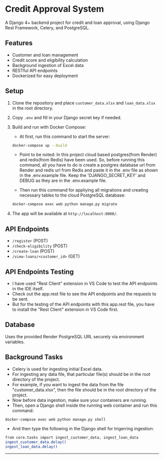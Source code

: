 # Credit Approval System

A Django 4+ backend project for credit and loan approval, using Django Rest Framework, Celery, and PostgreSQL.

## Features
- Customer and loan management
- Credit score and eligibility calculation
- Background ingestion of Excel data
- RESTful API endpoints
- Dockerized for easy deployment

## Setup

1. Clone the repository and place `customer_data.xlsx` and `loan_data.xlsx` in the root directory.
2. Copy `.env` and fill in your Django secret key if needed.
3. Build and run with Docker Compose:

   - At first, run this command to start the server:
   ```bash
   docker-compose up --build
   ```
   - Point to be noted: In this project cloud based postgres(from Render) and redis(from Redis) have been used. So, before running this command, all you have to do is create a postgres database url from Render and redis url from Redis and paste it in the .env file as shown in the .env.example file. Keep the 'DJANGO_SECRET_KEY' and DEBUG as they are in the .env.example file.

   - Then run this command for appliying all migrations and creating necessary tables to the cloud PostgreSQL database:
   ```bash
   docker-compose exec web python manage.py migrate
   ```

4. The app will be available at `http://localhost:8000/`.

## API Endpoints
- `/register` (POST)
- `/check-eligibility` (POST)
- `/create-loan` (POST)
- `/view-loans/<customer_id>` (GET)

## API Endpoints Testing
- I have used "Rest Client" extension in VS Code to test the API endpoints in the IDE itself.
- Check out the app.rest file to see the API endpoints and the requests to be sent.
- But for the testing of the API endpoints with this app.rest file, you have to install the "Rest Client" extension in VS Code first.

## Database
Uses the provided Render PostgreSQL URL securely via environment variables.

## Background Tasks
- Celery is used for ingesting initial Excel data.
- For ingesting any data file, that particular file(s) should be in the root directory of the project.
- For example, if you want to ingest the data from the file "customer_data.xlsx", then the file should be in the root directory of the project.
- Now before data ingestion, make sure your containers are running.
- Then, open a Django shell inside the running web container and run this command:
```bash
docker-compose exec web python manage.py shell
```
- And then type the following in the Django shell for trigerring ingestion:

```bash
from core.tasks import ingest_customer_data, ingest_loan_data
ingest_customer_data.delay()
ingest_loan_data.delay()
```

--- 